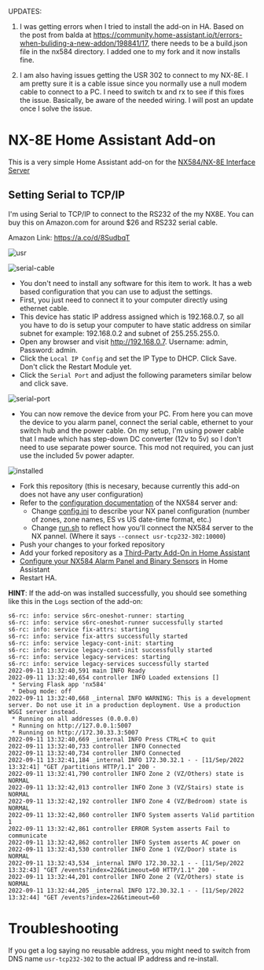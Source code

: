 UPDATES:

1. I was getting errors when I tried to install the add-on in HA. Based on the post from balda at https://community.home-assistant.io/t/errors-when-buliding-a-new-addon/198841/17, there needs to be a build.json file in the nx584 directory. I added one to my fork and it now installs fine.

2. I am also having issues getting the USR 302 to connect to my NX-8E. I am pretty sure it is a cable issue since you normally use a null modem cable to connect to a PC. I need to switch tx and rx to see if this fixes the issue.  Basically, be aware of the needed wiring.  I will post an update once I solve the issue.

# NX-8E Home Assistant Add-on

This is a very simple Home Assistant add-on for the [NX584/NX-8E Interface Server](https://github.com/kk7ds/pynx584)

## Setting Serial to TCP/IP 

I'm using Serial to TCP/IP to connect to the RS232 of the my NX8E. You can buy this on Amazon.com for around $26 and RS232 serial cable. 

Amazon Link: https://a.co/d/8SudbqT

![usr](images/usr-tcp232-302.png)

![serial-cable](images/db9.png)

* You don't need to install any software for this item to work. It has a web based configuration that you can use to adjust the settings. 
* First, you just need to connect it to your computer directly using ethernet cable. 
* This device has static IP address assigned which is 192.168.0.7, so all you have to do is setup your computer to have static address on similar subnet for example: 192.168.0.2 and subnet of 255.255.255.0. 
* Open any browser and visit http://192.168.0.7. Username: admin, Password: admin. 
* Click the `Local IP Config` and set the IP Type to DHCP. Click Save. Don't click the Restart Module yet. 
* Click the `Serial Port` and adjust the following parameters similar below and click save. 

![serial-port](images/serial-port.png)

* You can now remove the device from your PC. From here you can move the device to you alarm panel, connect the serial cable, ethernet to your switch hub and the power cable. On my setup, I'm using power cable that I made which has step-down DC converter (12v to 5v) so I don't need to use separate power source. This mod not required, you can just use the included 5v power adapter. 


![installed](images/installed.png)


* Fork this repository (this is necesary, because currently this add-on does not have any user configuration)
* Refer to the [configuration documentation](https://github.com/kk7ds/pynx584) of the NX584 server and:
  * Change [config.ini](nx584/config.ini) to describe your NX panel configuration (number of zones, zone names, ES vs US date-time format, etc.)
  * Change [run.sh](nx584/run.sh) to reflect how you'll connect the NX584 server to the NX pannel. (Where it says `--connect usr-tcp232-302:10000`)
* Push your changes to your forked repository
* Add your forked repository as a [Third-Party Add-On in Home Assistant](https://www.home-assistant.io/common-tasks/os#installing-third-party-add-ons)
* [Configure your NX584 Alarm Panel and Binary Sensors](https://www.home-assistant.io/integrations/nx584/) in Home Assistant
* Restart HA. 



**HINT**: If the add-on was installed successfully, you should see something like this in the `Logs` section of the add-on:
```
s6-rc: info: service s6rc-oneshot-runner: starting
s6-rc: info: service s6rc-oneshot-runner successfully started
s6-rc: info: service fix-attrs: starting
s6-rc: info: service fix-attrs successfully started
s6-rc: info: service legacy-cont-init: starting
s6-rc: info: service legacy-cont-init successfully started
s6-rc: info: service legacy-services: starting
s6-rc: info: service legacy-services successfully started
2022-09-11 13:32:40,591 main INFO Ready
2022-09-11 13:32:40,654 controller INFO Loaded extensions []
 * Serving Flask app 'nx584'
 * Debug mode: off
2022-09-11 13:32:40,668 _internal INFO WARNING: This is a development server. Do not use it in a production deployment. Use a production WSGI server instead.
 * Running on all addresses (0.0.0.0)
 * Running on http://127.0.0.1:5007
 * Running on http://172.30.33.3:5007
2022-09-11 13:32:40,669 _internal INFO Press CTRL+C to quit
2022-09-11 13:32:40,733 controller INFO Connected
2022-09-11 13:32:40,734 controller INFO Connected
2022-09-11 13:32:41,184 _internal INFO 172.30.32.1 - - [11/Sep/2022 13:32:41] "GET /partitions HTTP/1.1" 200 -
2022-09-11 13:32:41,790 controller INFO Zone 2 (VZ/Others) state is NORMAL
2022-09-11 13:32:42,013 controller INFO Zone 3 (VZ/Stairs) state is NORMAL
2022-09-11 13:32:42,192 controller INFO Zone 4 (VZ/Bedroom) state is NORMAL
2022-09-11 13:32:42,860 controller INFO System asserts Valid partition 1
2022-09-11 13:32:42,861 controller ERROR System asserts Fail to communicate
2022-09-11 13:32:42,862 controller INFO System asserts AC power on
2022-09-11 13:32:43,530 controller INFO Zone 1 (VZ/Door) state is NORMAL
2022-09-11 13:32:43,534 _internal INFO 172.30.32.1 - - [11/Sep/2022 13:32:43] "GET /events?index=226&timeout=60 HTTP/1.1" 200 -
2022-09-11 13:32:44,201 controller INFO Zone 2 (VZ/Others) state is NORMAL
2022-09-11 13:32:44,205 _internal INFO 172.30.32.1 - - [11/Sep/2022 13:32:44] "GET /events?index=226&timeout=60
```

# Troubleshooting

If you get a log saying no reusable address, you might need to switch from DNS name `usr-tcp232-302` to the actual IP address and re-install. 
